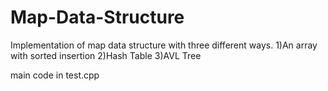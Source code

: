 # Map-Data-Structure
Implementation of map data structure with three different ways.
1)An array with sorted insertion
2)Hash Table
3)AVL Tree

main code in test.cpp
